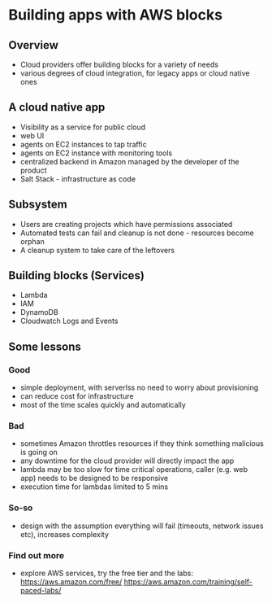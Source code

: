 # Building apps with AWS blocks

## Overview
- Cloud providers offer building blocks for a variety of needs
- various degrees of cloud integration, for legacy apps or cloud native ones 

## A cloud native app
- Visibility as a service for public cloud
- web UI
- agents on EC2 instances to tap traffic
- agents on EC2 instance with monitoring tools
- centralized backend in Amazon managed by the developer of the product
- Salt Stack - infrastructure as code

## Subsystem
- Users are creating projects which have permissions associated
- Automated tests can fail and cleanup is not done - resources become orphan
- A cleanup system to take care of the leftovers

## Building blocks (Services)
- Lambda
- IAM
- DynamoDB
- Cloudwatch Logs and Events

## Some lessons

### Good
- simple deployment, with serverlss no need to worry about provisioning
- can reduce cost for infrastructure
- most of the time scales quickly and automatically

### Bad
- sometimes Amazon throttles resources if they think something malicious is going on
- any downtime for the cloud provider will directly impact the app
- lambda may be too slow for time critical operations, caller (e.g. web app) needs to be designed to be responsive
- execution time for lambdas limited to 5 mins

### So-so
- design with the assumption everything will fail (timeouts, network issues etc), increases complexity

### Find out more
- explore AWS services, try the free tier and the labs: 
https://aws.amazon.com/free/
https://aws.amazon.com/training/self-paced-labs/
